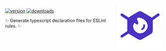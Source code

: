 <!-- Badges -->
[src-version]: https://img.shields.io/npm/v/@witheslint/generate-dts?style=flat&color=444&label=version
[src-download]: https://img.shields.io/npm/dm/@witheslint/generate-dts?style=flat&color=444&label=download
[href-npm]: https://npmjs.com/package/@witheslint/generate-dts

<img src="https://github.com/witheslint/static/raw/main/icons/witheslint.svg" alt="ESLint" align="right" width="140" height="140">

[![version][src-version]][href-npm]
[![downloads][src-download]][href-npm]

✨ Generate typescript declaration files for ESLint rules. ✨

